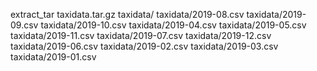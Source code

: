 extract_tar taxidata.tar.gz
taxidata/
taxidata/2019-08.csv
taxidata/2019-09.csv
taxidata/2019-10.csv
taxidata/2019-04.csv
taxidata/2019-05.csv
taxidata/2019-11.csv
taxidata/2019-07.csv
taxidata/2019-12.csv
taxidata/2019-06.csv
taxidata/2019-02.csv
taxidata/2019-03.csv
taxidata/2019-01.csv

